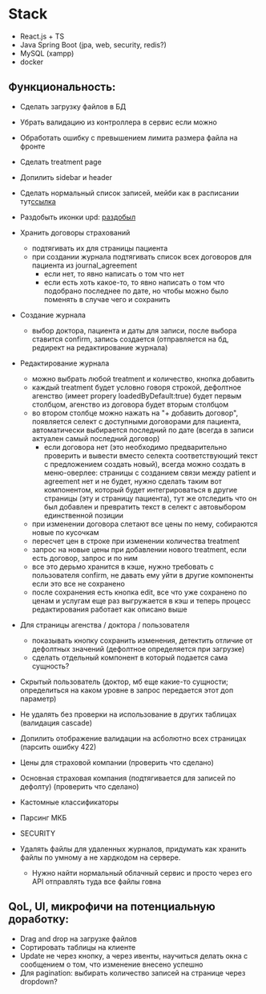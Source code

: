 # Stack
- React.js + TS
- Java Spring Boot (jpa, web, security, redis?)
- MySQL (xampp)
- docker

## Функциональность:
- Сделать загрузку файлов в БД
- Убрать валидацию из контроллера в сервис если можно
- Обработать ошибку с превышением лимита размера файла на фронте
- Сделать treatment page
- Допилить sidebar и header
- Сделать нормальный список записей, мейби как в расписании тут[ссылка](https://www.asu.ru/timetable/students/10/)
- Раздобыть иконки upd: [раздобыл](https://react-icons.github.io/react-icons/icons/cg/)

- Хранить договоры страхований
    - подтягивать их для страницы пациента
    - при создании журнала подтягивать список всех договоров для пациента из journal_agreement
        - если нет, то явно написать о том что нет
        - если есть хоть какое-то, то явно написать о том что подобрано последнее по дате, но чтобы можно было поменять в случае чего и сохранить

- Создание журнала
    - выбор доктора, пациента и даты для записи, после выбора ставится confirm, запись создается (отправляется на бд, редирект на редактирование журнала)
- Редактирование журнала
    - можно выбрать любой treatment и количество, кнопка добавить
    - каждый treatment будет условно говоря строкой, дефолтное агенство (имеет propery loadedByDefault:true) будет первым столбцом, агенство из договора будет вторым столбцом
    - во втором столбце можно нажать на "+ добавить договор", появляется селект с доступными договорами для пациента, автоматически выбирается последний по дате (всегда в записи актуален самый последний договор)
        - если договора нет (это необходимо предварительно проверить и вывести вместо селекта соответствующий текст с предложением создать новый), всегда можно создать в меню-оверлее: страницы с созданием связи между patient и agreement нет и не будет, нужно сделать таким вот компонентом, который будет интегрироваться в другие страницы (эту и страницу пациента), тут же отследить что он был добавлен и превратить текст в селект с автовыбором единственной позиции
    - при изменении договора слетают все цены по нему, собираются новые по кусочкам
    - пересчет цен в строке при изменении количества treatment
    - запрос на новые цены при добавлении нового treatment, если есть договор, запрос и по ним
    - все это дерьмо хранится в кэше, нужно требовать с пользователя confirm, не давать ему уйти в другие компоненты если это все не сохранено
    - после сохранения есть кнопка edit, все что уже сохранено по ценам и услугам еще раз выгружается в кэш и теперь процесс редактирования работает как описано выше

- Для страницы агенства / доктора / пользователя
    - показывать кнопку сохранить изменения, детектить отличие от дефолтных значений (дефолтное определяется при загрузке)
    - сделать отдельный компонент в который подается сама сущность?

- Скрытый пользователь (доктор, мб еще какие-то сущности; определиться на каком уровне в запрос передается этот доп параметр)
- Не удалять без проверки на использование в других таблицах (валидация cascade)
- Допилить отображение валидации на асболютно всех страницах (парсить ошибку 422)
- Цены для страховой компании (проверить что сделано)
- Основная страховая компания (подтягивается для записей по дефолту) (проверить что сделано)

- Кастомные классификаторы
- Парсинг МКБ
- SECURITY


- Удалять файлы для удаленных журналов, придумать как хранить файлы по умному а не хардкодом на сервере.
    - Нужно найти нормальный облачный сервис и просто через его API отправлять туда все файлы говна

## QoL, UI, микрофичи на потенциальную доработку:
- Drag and drop на загрузке файлов
- Сортировать таблицы на клиенте
- Update не через кнопку, а через ивенты, научиться делать окна с сообщением о том, что изменение внесено успешно
- Для pagination: выбирать количество записей на странице через dropdown?

